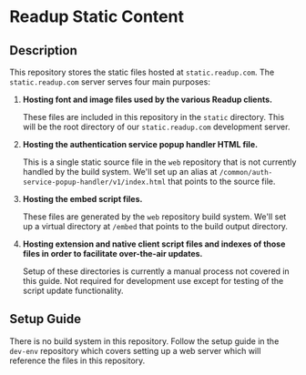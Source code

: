 # Readup Static Content
## Description
This repository stores the static files hosted at `static.readup.com`. The `static.readup.com` server serves four main purposes:

1. **Hosting font and image files used by the various Readup clients.**
    
	 These files are included in this repository in the `static` directory. This will be the root directory of our `static.readup.com` development server.
2. **Hosting the authentication service popup handler HTML file.**

    This is a single static source file in the `web` repository that is not currently handled by the build system. We'll set up an alias at `/common/auth-service-popup-handler/v1/index.html` that points to the source file.
3. **Hosting the embed script files.**

    These files are generated by the `web` repository build system. We'll set up a virtual directory at `/embed` that points to the build output directory.
4. **Hosting extension and native client script files and indexes of those files in order to facilitate over-the-air updates.**

    Setup of these directories is currently a manual process not covered in this guide. Not required for development use except for testing of the script update functionality.
## Setup Guide
There is no build system in this repository. Follow the setup guide in the `dev-env` repository which covers setting up a web server which will reference the files in this repository.